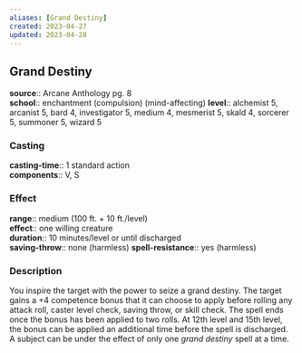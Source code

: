 ```yaml
---
aliases: [Grand Destiny]
created: 2023-04-27
updated: 2023-04-28
---
```


## Grand Destiny

**source**:: Arcane Anthology pg. 8  
**school**:: enchantment (compulsion) (mind-affecting)
**level**:: alchemist 5, arcanist 5, bard 4, investigator 5, medium 4, mesmerist 5, skald 4, sorcerer 5, summoner 5, wizard 5

### Casting

**casting-time**:: 1 standard action  
**components**:: V, S

### Effect

**range**:: medium (100 ft. + 10 ft./level)  
**effect**:: one willing creature  
**duration**:: 10 minutes/level or until discharged  
**saving-throw**:: none (harmless)
**spell-resistance**:: yes (harmless)

### Description

You inspire the target with the power to seize a grand destiny. The target gains a +4 competence bonus that it can choose to apply before rolling any attack roll, caster level check, saving throw, or skill check. The spell ends once the bonus has been applied to two rolls. At 12th level and 15th level, the bonus can be applied an additional time before the spell is discharged. A subject can be under the effect of only one *grand destiny* spell at a time.
